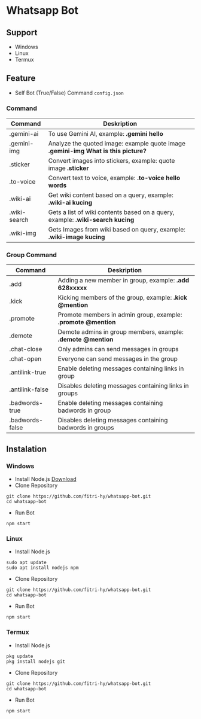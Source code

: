 # Whatsapp Bot

## Support

- Windows
- Linux
- Termux

## Feature
- Self Bot (True/False) Command `config.json`

### Command

| Command       |  Deskription      |
|---------------|-------------------|
|.gemini-ai		|To use Gemini AI, example: **.gemini hello**|
|.gemini-img	|Analyze the quoted image: example quote image **.gemini-img What is this picture?**|
|.sticker       |Convert images into stickers, example: quote image **.sticker**|
|.to-voice		|Convert text to voice, example: **.to-voice hello words**|
|.wiki-ai		|Get wiki content based on a query, example: **.wiki-ai kucing**|
|.wiki-search	|Gets a list of wiki contents based on a query, example: **.wiki-search kucing**|
|.wiki-img		|Gets Images from wiki based on query, example: **.wiki-image kucing**|

### Group Command

| Command           |  Deskription      |
|-------------------|-------------------|
|.add               |Adding a new member in group, example: **.add 628xxxxx**|
|.kick              |Kicking members of the group, example: **.kick @mention**|
|.promote           |Promote members in admin group, example: **.promote @mention**|
|.demote            |Demote admins in group members, example: **.demote @mention**|
|.chat-close        |Only admins can send messages in groups|
|.chat-open         |Everyone can send messages in the group|
|.antilink-true     |Enable deleting messages containing links in group|
|.antilink-false    |Disables deleting messages containing links in groups|
|.badwords-true     |Enable deleting messages containing badwords in group|
|.badwords-false    |Disables deleting messages containing badwords in groups|


## Instalation

### Windows

- Install Node.js [Download](https://nodejs.org/id)
- Clone Repository
```
git clone https://github.com/fitri-hy/whatsapp-bot.git
cd whatsapp-bot
```
- Run Bot
```
npm start
```

### Linux

- Install Node.js
```
sudo apt update
sudo apt install nodejs npm
```
- Clone Repository
```
git clone https://github.com/fitri-hy/whatsapp-bot.git
cd whatsapp-bot
```
- Run Bot
```
npm start
```

### Termux

- Install Node.js
```
pkg update
pkg install nodejs git
```
- Clone Repository
```
git clone https://github.com/fitri-hy/whatsapp-bot.git
cd whatsapp-bot
```
- Run Bot
```
npm start
```